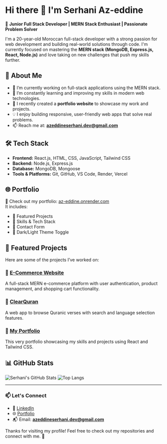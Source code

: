 # Hi there 👋 I'm Serhani Az-eddine

🎯 **Junior Full Stack Developer | MERN Stack Enthusiast | Passionate Problem Solver**

I'm a 20-year-old Moroccan full-stack developer with a strong passion for web development and building real-world solutions through code. I'm currently focused on mastering the **MERN stack (MongoDB, Express.js, React, Node.js)** and love taking on new challenges that push my skills further.

## 🚀 About Me

- 🔭 I’m currently working on full-stack applications using the MERN stack.
- 🌱 I’m constantly learning and improving my skills in modern web technologies.
- 💼 I recently created a **portfolio website** to showcase my work and projects.
- 💡 I enjoy building responsive, user-friendly web apps that solve real problems.
- 📫 Reach me at: **azeddineserhani.dev@gmail.com**

## 🛠️ Tech Stack

- **Frontend:** React.js, HTML, CSS, JavaScript, Tailwind CSS
- **Backend:** Node.js, Express.js
- **Database:** MongoDB, Mongoose
- **Tools & Platforms:** Git, GitHub, VS Code, Render, Vercel

## 🌐 Portfolio

📌 Check out my portfolio: [az-eddine.onrender.com](https://az-eddine.onrender.com/)  
It includes:

- 📁 Featured Projects  
- 🧠 Skills & Tech Stack  
- 💬 Contact Form  
- 🌙 Dark/Light Theme Toggle

## 📂 Featured Projects

Here are some of the projects I’ve worked on:

### 🔹 [E-Commerce Website](https://github.com/azdinserhani/e-commerce-client-side)
A full-stack MERN e-commerce platform with user authentication, product management, and shopping cart functionality.

### 🔹 [ClearQuran](https://github.com/azdinserhani/ClearQuran)
A web app to browse Quranic verses with search and language selection features.

### 🔹 [My Portfolio](https://github.com/azdinserhani/My-portfolio)
This very portfolio showcasing my skills and projects using React and Tailwind CSS.

## 📊 GitHub Stats

![Serhani's GitHub Stats](https://github-readme-stats.vercel.app/api?username=azdinserhani&show_icons=true&theme=tokyonight)
![Top Langs](https://github-readme-stats.vercel.app/api/top-langs/?username=azdinserhani&layout=compact&theme=tokyonight)

---

### 📫 Let's Connect

- 💼 [LinkedIn](https://www.linkedin.com/in/az-eddine-serhani-32033a288/)
- 🌐 [Portfolio](https://az-eddine.onrender.com/)
- 📬 Email: **azeddineserhani.dev@gmail.com**

Thanks for visiting my profile! Feel free to check out my repositories and connect with me. 🚀
